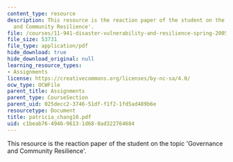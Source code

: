 ```yaml
---
content_type: resource
description: This resource is the reaction paper of the student on the topic 'Governance
  and Community Resilience'.
file: /courses/11-941-disaster-vulnerability-and-resilience-spring-2005/c1beab76494696131d680ad322764684_patricia_chang10.pdf
file_size: 53731
file_type: application/pdf
hide_download: true
hide_download_original: null
learning_resource_types:
- Assignments
license: https://creativecommons.org/licenses/by-nc-sa/4.0/
ocw_type: OCWFile
parent_title: Assignments
parent_type: CourseSection
parent_uid: 025decc2-3746-51df-f1f2-1fd5ad489b6e
resourcetype: Document
title: patricia_chang10.pdf
uid: c1beab76-4946-9613-1d68-0ad322764684
---
```

This resource is the reaction paper of the student on the topic 'Governance and Community Resilience'.